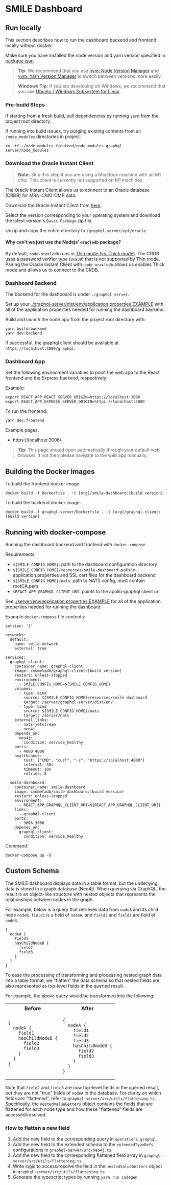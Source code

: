 # SMILE Dashboard

## Run locally

This section describes how to run the dashboard backend and frontend locally without docker.

Make sure you have installed the node version and yarn version specified in
[package.json](https://github.com/mskcc/smile-dashboard/blob/master/package.json).

> **Tip:** We recommend that you use [nvm: Node Version Manager](https://github.com/nvm-sh/nvm) and [yvm: Yarn Version Manager](https://yvm.js.org/docs/overview) to switch between versions more easily.

> **Windows Tip:** If you are developing on Windows, we recommend that you use [Ubuntu / Windows Subsystem for Linux](https://docs.microsoft.com/en-us/windows/wsl/install-win10).

### Pre-build Steps

If starting from a fresh build, pull dependencies by running `yarn` from the project root directory.

If running into build issues, try purging existing contents from all `/node_modules` directories in project. 

```
rm -rf ./node_modules frontend/node_modules graphql-server/node_modules
```

### Download the Oracle Instant Client

> **Note:** Skip this step if you are using a MacBook machine with an M1 chip. This client is currently not supported on M1 machines.

The Oracle Instant Client allows us to connect to an Oracle database (CRDB) for MRN-CMO-DMP data.

Download the Oracle Instant Client from [here](https://www.oracle.com/database/technologies/instant-client/downloads.html). 

Select the version corresponding to your operating system and download the latest version's `Basic Package` zip file.

Unzip and copy the entire directory to `/graphql-server/opt/oracle`.

#### Why can't we just use the Nodejs' `oracledb` package?

By default, `node-oracledb` runs in [Thin mode (vs. Thick mode)](https://node-oracledb.readthedocs.io/en/latest/user_guide/appendix_a.html). The CRDB uses a password verifier type (`0x939`) that is not supported by Thin mode. Pairing the Oracle Instant Client with `node-oracledb` allows us enables Thick mode and allows us to connect to the CRDB.

### Dashboard Backend

The backend for the dashboard is under `./graphql-server`.

Set up your [./graphql-server/dist/env/application.properties.EXAMPLE](./graphql-server/dist/env/application.properties.EXAMPLE) with all of the application properties needed for running the dashboard backend.

Build and launch the node app from the project root directory with:

```
yarn build:backend
yarn dev:backend
```

If successful, the graphql client should be available at `https://localhost:4000/graphql`.

### Dashboard App

Set the following environment variables to point the web app to the React frontend and the Express backend, respectively.

Example:

```
export REACT_APP_REACT_SERVER_ORIGIN=https://localhost:3006
export REACT_APP_EXPRESS_SERVER_ORIGIN=https://localhost:4000
```

To run the frontend:

```
yarn dev:frontend
```

Example pages:

- https://localhost:3006/

> **Tip:** This page should open automatically through your default web browser. If not then please navigate to the web app manually.


## Building the Docker Images

To build the frontend docker image:

```
docker build -f Dockerfile . -t [org]/smile-dashboard:[build version]
```

To build the backend docker image:

```
docker build -f graphql-server/Dockerfile . -t [org]/graphql-client:[build version]
```

## Running with docker-compose

Running the dashboard backend and frontend with `docker-compose`.

Requirements:
- `${SMILE_CONFIG_HOME}`: path to the dashboard configuration directory
- `${SMILE_CONFIG_HOME}/resources/smile-dashboard`: path to application.properties and SSL cert files for the dashboard backend
- `${SMILE_CONFIG_HOME}/nats`: path to NATS config, must contain rootCA.pem
- `$REACT_APP_GRAPHQL_CLIENT_URI`: points to the apollo-graphql client url

See [./server/env/application.properties.EXAMPLE](./server/env/application.properties.EXAMPLE) for all of the application properties needed for running the dashboard.

Example `docker-compose` file contents:

```
version: '3'

networks:
  default:
    name: smile-network
    external: true

services:
  graphql-client:
    container_name: graphql-client
    image: cmometadb/graphql-client:[build version]
    restart: unless-stopped
    environment:
      - SMILE_CONFIG_HOME=${SMILE_CONFIG_HOME}
    volumes:
      - type: bind
        source: ${SMILE_CONFIG_HOME}/resources/smile-dashboard
        target: /server/graphql-server/dist/env
      - type: bind
        source: ${SMILE_CONFIG_HOME}/nats
        target: /server/nats
    external_links:
      - nats-jetstream
      - neo4j
    depends_on:
      neo4j:
        condition: service_healthy
    ports:
      - 4000:4000
    healthcheck:
        test: ["CMD", "curl", "-s", "https://localhost:4000"]
        interval: 30s
        timeout: 10s
        retries: 5

  smile-dashboard:
    container_name: smile-dashboard
    image: cmometadb/smile-dashboard:[build version]
    restart: unless-stopped
    environment:
      - REACT_APP_GRAPHQL_CLIENT_URI=${REACT_APP_GRAPHQL_CLIENT_URI}
    links:
      - graphql-client
    ports:
      - 3006:3006
    depends_on:
      graphql-client:
        condition: service_healthy
```

Command:

```
docker-compose up -d
```

## Custom Schema

The SMILE dashboard displays data in a table format, but the underlying data is stored in a graph database (Neo4j). When querying via GraphQL, the result is an object-like structure with nested objects that represents the relationships between nodes in the graph.

For example, below is a query that retrieves data from `nodeA` and its child node `nodeB`. `field1` is a field of `nodeA`, and `field2` and `field3` are field of `nodeB`.

```gql
{
  nodeA {
    field1
    hasChildNodeB {
      field2
      field3
    }
  }
}
```

To ease the processing of transforming and processing nested graph data into a table format, we "flatten" the data schema so that nested fields are also represented as top-level fields in the queried result.

For example, the above query would be transformed into the following:

<table>
<tr>
<th> Before </th>
<th> After </th>
</tr>
<tr>
<td>

```gql
{
  nodeA {
    field1
    hasChildNodeB {
      field2
      field3
    }
  }
}


```

</td>
<td>

```gql
{
  nodeA {
    field1        
    field2        
    field3        
    hasChildNodeB {
      field2
      field3
    } 
  }
}
```

</td>
</tr>
</table>

Note that `field2` and `field3` are now top-level fields in the queried result, but they are not "true" fields of `nodeA` in the database. For clarity on which fields are "flattened", refer to `graphql-server/src/utils/flattening.ts`. Specifically, the `nestedValueGetters` object contains the fields that are flattened for each node type and how these "flattened" fields are accessed/resolved.

### How to flatten a new field
1. Add the new field to the corresponding query in `operations.graphql`.
2. Add the new field to the extended schema to the `extendedTypeDefs` configurations in `graphql-server/src/neo4j.ts`.
3. Add the new field to the corresponding flattened field array in `graphql-server/src/utils/flattening.ts`.
4. Write logic to access/resolve the field in the `nestedValueGetters` object in `graphql-server/src/utils/flattening.ts`.
5. Generate the typescript types by running `yarn run codegen`.
